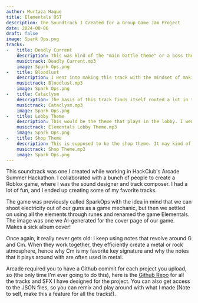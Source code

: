 ```yaml
---
author: Murtaza Haque
title: Elementals OST
description: The Soundtrack I Created for a Group Game Jam Project
date: 2024-08-06
draft: false
image: Spark Ops.png
tracks:
-   title: Deadly Current
    description: This was kind of the "main battle theme" or a boss theme in the game. I also started playing around with the instrument volume sliders to reduce muffling sounds, and frankly it turned out great! My newer themes seem to have a higher quality to them, at least that's what it feels like. Could just be the work of EQ filters. 
    musictrack: Deadly Current.mp3
    image: Spark Ops.png
-   title: Bloodlust
    description: I went into making this track with the mindset of making this is metal as possible. I still feel like I held back a bit, but I didn't want to overdo the distortion to the point where the software couldn't take it and it all ends up sounding bad. But fortunately for me, it ended up sounding great! I even added a double-bass-drum section, where I managed to balance the boomy sound of the drums through the work of EQ filters, a powerful tool.
    musictrack: Bloodlust.mp3
    image: Spark Ops.png
-   title: Cataclysm
    description: The basis of this track finds itself rooted a lot in the previous one, as I wanted it to feature guitars and heavy action. The aesthetic difference of this track from Bloodlust is that I wanted this one to be more energetic and center itself around a high-register guitar solo. I did make another version of this, but I added a backing drone that got way too muddled with the bass line for being in the same register. I shifted the line up an octave, and now you have this track.
    musictrack: Cataclysm.mp3
    image: Spark Ops.png
-   title: Lobby Theme
    description: This would be the theme that plays in the lobby. I went for something a little heavy to remind the player that indeed, this is a gun game, but made it sound ethereal towards the middle to remind the player that these guns use magic. I think the mix came out really nice because I learned how to control the instruments volume sliders, and not let it break the DAW's limiter to make it sound muffled.
    musictrack: Elementals Lobby Theme.mp3
    image: Spark Ops.png
-   title: Shop Theme
    description: This is supposed to be the shop theme. It may kind of sound serious compared to shop themes from other games, but I kind of wanted to remind the player once again that this is a gun game and you are buying guns. In that sense, the track tries plays heavy music for that cool feeling.
    musictrack: Shop Theme.mp3
    image: Spark Ops.png
---
```


This soundtrack was one I created while working in HackClub's Arcade Summer Hackathon. I collaborated with a bunch of people to create a Roblox game, where I was the sound designer and track composer. I had a lot of fun, and I ended up creating some of my favorite tracks.

The game was previously called SparkOps with the idea in mind that we can shoot electricity out of our guns as a game mechanic, but then we settled on using all the elements through runes and renamed the game Elementals. The image was one we AI-generated for the cover page of our game. Makes a sick album cover!

Once again, it really never gets old: I keep using notes that revolve around G and Cm. When they work together, they efficiently create a metal or rock atmosphere, hence why Cm is my favorite key signature and why the notes that it plays around with are often used in metal.

Arcade required you to have a Github commit for each project you upload, so (the only time I'm ever going to do this), here is the [Github Repo](https://github.com/TheDarkLynx786/Elementals-OST) for all the tracks and SFX I have designed for the project. You can also get access to the JSON files, so you can remix and play around with what I made (Note to self, make this a feature for all the tracks!).